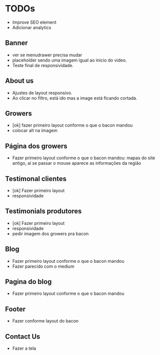 # TODOs

- Improve SEO element
- Adicionar analytics

## Banner

- ver se menudrawer precisa mudar
- placeholder sendo uma imagem igual ao inicio do video.
- Teste final de responsividade.


## About us

- Ajustes de layout responsivo.
- Ao clicar no filtro, está ido mas a image está ficando cortada.

## Growers

- [ok] fazer primeiro layout conforme o que o bacon mandou
- colocar alt na imagem


## Página dos growers

- Fazer primeiro layout conforme o que o bacon mandou: mapas do site antigo, aí se passar o mouse aparece as informações da região

## Testimonal clientes

- [ok] Fazer primeiro layout
- responsividade

## Testimonials produtores

- [ok] Fazer primeiro layout 
- responsividade
- pedir imagem dos growers pra bacon

## Blog

- Fazer primeiro layout conforme o que o bacon mandou
- Fazer parecido com o medium

## Pagina do blog

- Fazer primeiro layout conforme o que o bacon mandou

## Footer

- Fazer conforme layout do bacon

## Contact Us

- Fazer a tela